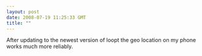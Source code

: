 ```yaml
---
layout: post
date: 2008-07-19 11:25:33 GMT
title: ""
---
```

After updating to the newest version of loopt the geo location on my phone works much more reliably.